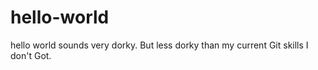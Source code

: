 # hello-world
hello world sounds very dorky. But less dorky than my current Git skills I don't Got.
